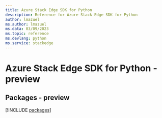 ```yaml
---
title: Azure Stack Edge SDK for Python
description: Reference for Azure Stack Edge SDK for Python
author: lmazuel
ms.author: lmazuel
ms.data: 03/09/2023
ms.topic: reference
ms.devlang: python
ms.service: stackedge
---
```

# Azure Stack Edge SDK for Python - preview
## Packages - preview
[!INCLUDE [packages](stack-edge-index.md)]